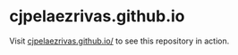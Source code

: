 cjpelaezrivas.github.io
=======================

Visit [cjpelaezrivas.github.io/](https://cjpelaezrivas.github.io/) to see this repository in action.
